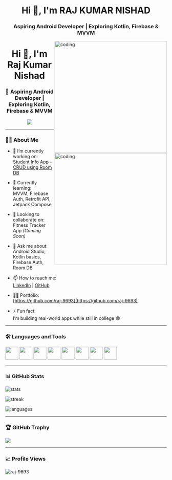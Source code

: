 


<h1 align="center">Hi 👋, I'm RAJ KUMAR NISHAD</h1>
<h3 align="center">Aspiring Android Developer | Exploring Kotlin, Firebase & MVVM</h3>

<img align="right" alt="coding" width="350" src="https://user-images.githubusercontent.com/55389276/140866485-8fb1c876-9a8f-4d6a-98dc-08c4981eaf70.gif">


<h1 align="center">Hi 👋, I'm Raj Kumar Nishad</h1>
<h3 align="center">🚀 Aspiring Android Developer | Exploring Kotlin, Firebase & MVVM</h3>

<p align="center">
  <img src="https://readme-typing-svg.herokuapp.com?font=Fira+Code&size=22&pause=1000&color=00F7FF&width=440&lines=Building+Real-World+Android+Apps;Learning+Kotlin+%7C+Firebase+%7C+MVVM;Open+to+Collaboration+%26+Projects!" />
</p>

---

<img align="right" alt="coding" width="350" src="https://user-images.githubusercontent.com/55389276/140866485-8fb1c876-9a8f-4d6a-98dc-08c4981eaf70.gif">

### 👨‍💻 About Me

- 🔭 I’m currently working on:  
  [Student Info App - CRUD using Room DB](https://github.com/raj-9693/Student_info)

- 🌱 Currently learning:  
  MVVM, Firebase Auth, Retrofit API, Jetpack Compose

- 👯 Looking to collaborate on:  
  Fitness Tracker App *(Coming Soon)*

- 💬 Ask me about:  
  Android Studio, Kotlin basics, Firebase Auth, Room DB

- 📫 How to reach me:  
  [LinkedIn](https://linkedin.com/in/raj-kumar-nishad) | [GitHub](https://github.com/raj-9693)

- 👨‍💻 Portfolio:  
  [https://github.com/raj-9693](https://github.com/raj-9693)

- ⚡ Fun fact:  
  I’m building real-world apps while still in college 😄

---

### 🛠️ Languages and Tools

<p align="left">
  <img src="https://cdn.jsdelivr.net/gh/devicons/devicon/icons/kotlin/kotlin-original.svg" width="40" height="40"/>
  <img src="https://cdn.jsdelivr.net/gh/devicons/devicon/icons/java/java-original.svg" width="40" height="40"/>
  <img src="https://cdn.jsdelivr.net/gh/devicons/devicon/icons/android/android-original.svg" width="40" height="40"/>
  <img src="https://cdn.jsdelivr.net/gh/devicons/devicon/icons/firebase/firebase-plain.svg" width="40" height="40"/>
  <img src="https://cdn.jsdelivr.net/gh/devicons/devicon/icons/git/git-original.svg" width="40" height="40"/>
  <img src="https://cdn.jsdelivr.net/gh/devicons/devicon/icons/html5/html5-original.svg" width="40" height="40"/>
  <img src="https://cdn.jsdelivr.net/gh/devicons/devicon/icons/css3/css3-original.svg" width="40" height="40"/>
  <img src="https://cdn.jsdelivr.net/gh/devicons/devicon/icons/cplusplus/cplusplus-original.svg" width="40" height="40"/>
</p>

---

### 📊 GitHub Stats

<p align="left">
  <img src="https://github-readme-stats.vercel.app/api?username=raj-9693&show_icons=true&theme=tokyonight" alt="stats"/>
</p>

<p align="left">
  <img src="https://github-readme-streak-stats.herokuapp.com/?user=raj-9693&theme=tokyonight" alt="streak"/>
</p>

<p align="left">
  <img src="https://github-readme-stats.vercel.app/api/top-langs?username=raj-9693&layout=compact&theme=tokyonight" alt="languages"/>
</p>

---

### 🏆 GitHub Trophy

<p align="left">
  <img src="https://github-profile-trophy.vercel.app/?username=raj-9693&theme=tokyonight&row=1&margin-w=15" />
</p>

---

### 📈 Profile Views

<p align="left">
  <img src="https://komarev.com/ghpvc/?username=raj-9693&label=Visitors&color=0e75b6&style=flat-square" alt="raj-9693" />
</p>
